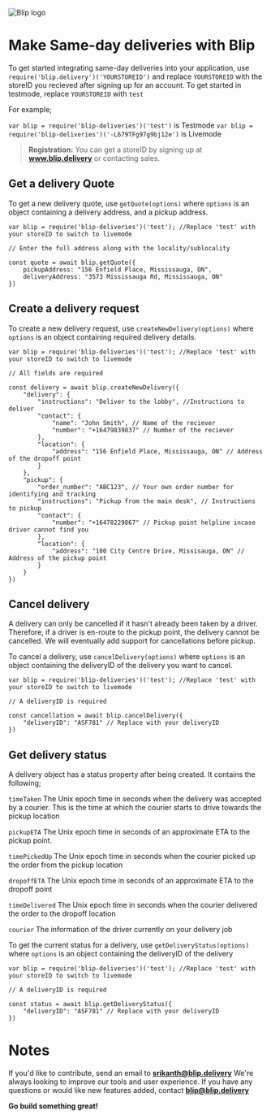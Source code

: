 ﻿﻿![Blip logo](https://firebasestorage.googleapis.com/v0/b/blip-live.appspot.com/o/Webp.net-resizeimage.png?alt=media&token=f306b57a-8c0c-43ad-b279-476d26fd1428) 
# Make Same-day deliveries with Blip

To get started integrating same-day deliveries into your application, use  `require('blip.delivery')('YOURSTOREID')` and replace `YOURSTOREID` with the storeID you recieved after signing up for an account. To get started in testmode, replace `YOURSTOREID` with `test`

For example;

`var blip = require('blip-deliveries')('test')` is Testmode
`var blip = require('blip-deliveries')('-L679TFg97g9bj12e')` is Livemode

> **Registration:** You can get a storeID by signing up at **www.blip.delivery**  or contacting sales.

## Get a delivery Quote

To get a new delivery quote, use `getQuote(options)` where `options` is an object containing a delivery address, and a pickup address.

    var blip = require('blip-deliveries')('test'); //Replace 'test' with your storeID to switch to livemode
    
    // Enter the full address along with the locality/sublocality
    
    const quote = await blip.getQuote({
		pickupAddress: "156 Enfield Place, Mississauga, ON",
	    deliveryAddress: "3573 Mississauga Rd, Mississauga, ON"
	})

## Create a delivery request

To create a new delivery request, use `createNewDelivery(options)` where `options` is an object containing required delivery details.

    var blip = require('blip-deliveries')('test'); //Replace 'test' with your storeID to switch to livemode
    
    // All fields are required
    
    const delivery = await blip.createNewDelivery({
		"delivery": {
			"instructions": "Deliver to the lobby", //Instructions to deliver
			"contact": {
				"name": "John Smith", // Name of the reciever
				"number": "+16479839837" // Number of the reciever
			},
			"location": {
				"address": "156 Enfield Place, Mississauga, ON" // Address of the dropoff point
			}
		},
	  	"pickup": {
			"order_number": "ABC123", // Your own order number for identifying and tracking
			"instructions": "Pickup from the main desk", // Instructions to pickup
			"contact": {
				"number": "+16478229867" // Pickup point helpline incase driver cannot find you
			},
			"location": {
				"address": "100 City Centre Drive, Missisauga, ON" // Address of the pickup point
			}
		}
	})

 

## Cancel delivery

A delivery can only be cancelled if it hasn't already been taken by a driver. Therefore, if a driver is en-route to the pickup point, the delivery cannot be cancelled. We will eventually add support for cancellations before pickup.

To cancel a delivery, use `cancelDelivery(options)` where `options` is an object containing the deliveryID of the delivery you want to cancel.

	var blip = require('blip-deliveries')('test'); //Replace 'test' with your storeID to switch to livemode

	// A deliveryID is required

	const cancellation = await blip.cancelDelivery({
		"deliveryID": "ASF781" // Replace with your deliveryID
	})

## Get delivery status

A delivery object has a status property after being created. It contains the following;

`timeTaken` The Unix epoch time in seconds when the delivery was accepted by a courier. This is the time at which the courier starts to drive towards the pickup location

`pickupETA` The Unix epoch time in seconds of an approximate ETA to the pickup point.

`timePickedUp` The Unix epoch time in seconds when the courier picked up the order from the pickup location

`dropoffETA` The Unix epoch time in seconds of an approximate ETA to the dropoff point

`timeDelivered` The Unix epoch time in seconds when the courier delivered the order to the dropoff location

`courier` The information of the driver currently on your delivery job

To get the current status for a delivery, use `getDeliveryStatus(options)` where `options` is an object containing the deliveryID of the delivery

	var blip = require('blip-deliveries')('test'); //Replace 'test' with your storeID to switch to livemode

	// A deliveryID is required

	const status = await blip.getDeliveryStatus({
		"deliveryID": "ASF781" // Replace with your deliveryID
	})

# Notes

If you'd like to contribute, send an email to **srikanth@blip.delivery**
We're always looking to improve our tools and user experience. If you have any questions or would like new features added, contact **blip@blip.delivery**

**Go build something great!**



